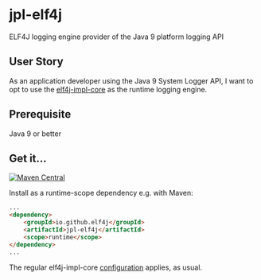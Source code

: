 # jpl-elf4j

ELF4J logging engine provider of the Java 9 platform logging API

## User Story

As an application developer using the Java 9 System Logger API, I want to opt to use
the [elf4j-impl-core](https://github.com/elf4j/elf4j-impl-core) as the runtime logging engine.

## Prerequisite

Java 9 or better

## Get it...

[![Maven Central](https://img.shields.io/maven-central/v/io.github.elf4j/jpl-elf4j.svg?label=Maven%20Central)](https://central.sonatype.com/search?smo=true&q=pkg%253Amaven%252Fio.github.elf4j%252Fjpl-elf4j)

Install as a runtime-scope dependency e.g. with Maven:

```html
...
<dependency>
    <groupId>io.github.elf4j</groupId>
    <artifactId>jpl-elf4j</artifactId>
    <scope>runtime</scope>
</dependency>
...
```

The regular elf4j-impl-core [configuration](https://github.com/elf4j/elf4j-impl#configuration) applies, as usual.